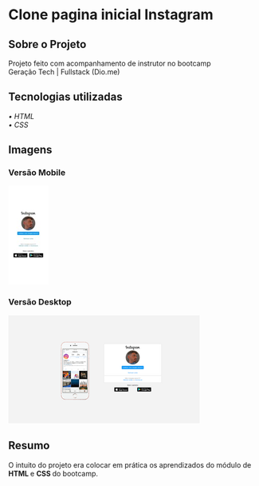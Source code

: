 # Clone pagina inicial Instagram

## Sobre o Projeto

Projeto feito com acompanhamento de instrutor no bootcamp <br>
Geração Tech | Fullstack (Dio.me)

## Tecnologias utilizadas

<em>• HTML<br>
• CSS<br> </em>

## Imagens

### Versão Mobile

![Mobile](https://github.com/DougRezende/instagram-clone/blob/main/assets/mobile.jpeg)

### Versão Desktop

![Desktop](https://github.com/DougRezende/instagram-clone/blob/main/assets/desktop.png)

## Resumo

O intuito do projeto era colocar em prática os aprendizados do módulo de <strong> HTML </strong> e <strong> CSS </strong> do bootcamp.
